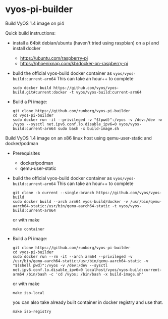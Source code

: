 # vyos-pi-builder

Build VyOS 1.4 image on pi4

Quick build instructions:
 * install a 64bit debian/ubuntu (haven't tried using raspbian) on a pi and install docker
   - https://ubuntu.com/raspberry-pi
   - https://phoenixnap.com/kb/docker-on-raspberry-pi

 * build the official vyos-build docker container as `vyos/vyos-build:current-arm64`
   This can take an hour++ to complete

   ```
   sudo docker build https://github.com/vyos/vyos-build.git#current:docker -t vyos/vyos-build:current-arm64
   ```

 * Build a Pi image:
   ```
   git clone https://github.com/runborg/vyos-pi-builder
   cd vyos-pi-builder
   sudo docker run -it --privileged -v "$(pwd)":/vyos -v /dev:/dev -w /vyos --sysctl net.ipv6.conf.lo.disable_ipv6=0 vyos/vyos-build:current-arm64 sudo bash -x build-image.sh
   ```


Build VyOS 1.4 image on an x86 linux host using qemu-user-static and docker/podman

 * Prerequisites
    - docker/podman 
    - qemu-user-static

 * build the official vyos-build docker container as `vyos/vyos-build:current-arm64`
   This can take an hour++ to complete

   ```
   git clone -b current --single-branch https://github.com/vyos/vyos-build
   sudo docker build --arch arm64 vyos-build/docker -v /usr/bin/qemu-aarch64-static:/usr/bin/qemu-aarch64-static -t vyos/vyos-build:current-arm64

   ```
   or with make
   ```
   make container
   ```

 * Build a Pi image:
   ```
   git clone https://github.com/runborg/vyos-pi-builder
   cd vyos-pi-builder
   sudo docker run --rm -it --arch arm64 --privileged -v /usr/bin/qemu-aarch64-static:/usr/bin/qemu-aarch64-static -v "$(shell pwd)":/vyos -v /dev:/dev --sysctl net.ipv6.conf.lo.disable_ipv6=0 localhost/vyos/vyos-build:current-arm64 /bin/bash -c 'cd /vyos; /bin/bash -x build-image.sh'
   ```

   or with make

   ```
   make iso-local
   ```
   
   you can also take already built container in docker registry and use that.

   ```
   make iso-registry
   ```
